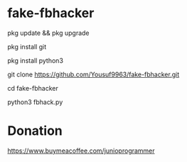 # fake-fbhacker

pkg update && pkg upgrade

pkg install git

pkg install python3

git clone https://github.com/Yousuf9963/fake-fbhacker.git

cd fake-fbhacker

python3 fbhack.py

# Donation
https://www.buymeacoffee.com/junioprogrammer
